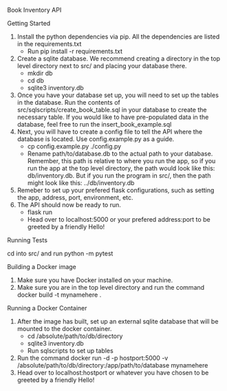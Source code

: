 Book Inventory API

Getting Started

1. Install the python dependencies via pip. All the dependencies are listed in the requirements.txt
   - Run pip install -r requirements.txt
2. Create a sqlite database. We recommend creating a directory in the top level directory next to src/ and placing your database there. 
   - mkdir db
   - cd db
   - sqlite3 inventory.db
3. Once you have your database set up, you will need to set up the tables in the database. Run the contents of src/sqlscripts/create_book_table.sql in your database to create the necessary table. If you would like to have pre-populated data in the database, feel free to run the insert_book_example.sql
4. Next, you will have to create a config file to tell the API where the database is located. Use config.example.py as a guide.
   - cp config.example.py ./config.py
   - Rename path/to/database.db to the actual path to your database. Remember, this path is relative to where you run the app, so if you run the app at the top level directory, the path would look like this: db/inventory.db. But if you run the program in src/, then the path might look like this: ../db/inventory.db
5. Remeber to set up your prefered flask configurations, such as setting the app, address, port, environment, etc.
6. The API should now be ready to run.
   - flask run 
   - Head over to localhost:5000 or your prefered address:port to be greeted by a friendly Hello!

Running Tests

cd into src/ and run python -m pytest

Building a Docker image

1. Make sure you have Docker installed on your machine.
2. Make sure you are in the top level directory and run the command docker build -t mynamehere .

Running a Docker Container

1. After the image has built, set up an external sqlite database that will be mounted to the docker container.
   - cd /absolute/path/to/db/directory
   - sqlite3 inventory.db
   - Run sqlscripts to set up tables
2. Run the command docker run -d -p hostport:5000 -v /absolute/path/to/db/directory:/app/path/to/database mynamehere
3. Head over to localhost:hostport or whatever you have chosen to be greeted by a friendly Hello!
